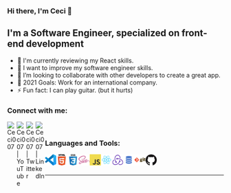 <!--
**Ceci007/Ceci007** is a ✨ _special_ ✨ repository because its `README.md` (this file) appears on your GitHub profile.

Here are some ideas to get you started:

- 🔭 I’m currently working on ...
- 🌱 I’m currently learning ...
- 👯 I’m looking to collaborate on ...
- 🤔 I’m looking for help with ...
- 💬 Ask me about ...
- 📫 How to reach me: ...
- 😄 Pronouns: ...
- ⚡ Fun fact: ...
-->

### Hi there, I'm Ceci  👋

## I'm a Software Engineer, specialized on front-end development

- 🔭 I'm currently reviewing my React skills.
- 🌱 I want to improve my software engineer skills.
- 👯 I’m looking to collaborate with other developers to create a great app.
- 🥅 2021 Goals: Work for an international company.
- ⚡ Fun fact: I can play guitar. (but it hurts)

### Connect with me:

[<img align="left" alt="Ceci007" width="22px" src="https://img.icons8.com/color/48/000000/earth-planet.png" />][website]
[<img align="left" alt="Ceci007 | YouTube" width="22px" src="https://img.icons8.com/color/48/000000/youtube-music.png" />][youtube]
[<img align="left" alt="Ceci007 | Twitter" width="22px" src="https://img.icons8.com/color/48/000000/twitter--v1.png" />][twitter]
[<img align="left" alt="Ceci007 | LinkedIn" width="22px" src="https://img.icons8.com/color/48/000000/linkedin.png" />][linkedin]

<br />

### Languages and Tools:

<img align="left" alt="Visual Studio Code" width="26px" src="https://raw.githubusercontent.com/github/explore/80688e429a7d4ef2fca1e82350fe8e3517d3494d/topics/visual-studio-code/visual-studio-code.png" />
<img align="left" alt="HTML5" width="26px" src="https://raw.githubusercontent.com/github/explore/80688e429a7d4ef2fca1e82350fe8e3517d3494d/topics/html/html.png" />
<img align="left" alt="CSS3" width="26px" src="https://raw.githubusercontent.com/github/explore/80688e429a7d4ef2fca1e82350fe8e3517d3494d/topics/css/css.png" />
<img align="left" alt="Sass" width="26px" src="https://raw.githubusercontent.com/github/explore/80688e429a7d4ef2fca1e82350fe8e3517d3494d/topics/sass/sass.png" />
<img align="left" alt="JavaScript" width="26px" src="https://raw.githubusercontent.com/github/explore/80688e429a7d4ef2fca1e82350fe8e3517d3494d/topics/javascript/javascript.png" />
<img align="left" alt="React" width="26px" src="https://raw.githubusercontent.com/github/explore/80688e429a7d4ef2fca1e82350fe8e3517d3494d/topics/react/react.png" />
<img align="left" alt="redux" width="26px" src="https://raw.githubusercontent.com/github/explore/e94815998e4e0713912fed477a1f346ec04c3da2/topics/redux/redux.png" />
<img align="left" alt="SQL" width="26px" src="https://raw.githubusercontent.com/github/explore/80688e429a7d4ef2fca1e82350fe8e3517d3494d/topics/sql/sql.png" />
<img align="left" alt="Git" width="26px" src="https://raw.githubusercontent.com/github/explore/80688e429a7d4ef2fca1e82350fe8e3517d3494d/topics/git/git.png" />
<img align="left" alt="GitHub" width="26px" src="https://raw.githubusercontent.com/github/explore/78df643247d429f6cc873026c0622819ad797942/topics/github/github.png" />

<br />
<br />

---


[website]: https://ceci-benitez.netlify.app/
[twitter]: https://twitter.com/CeciDeveloper
[youtube]: https://www.youtube.com/channel/UCsEnYcMvaP-LIi3eNQGKNBw
[linkedin]: https://www.linkedin.com/in/cecilia-benítez
